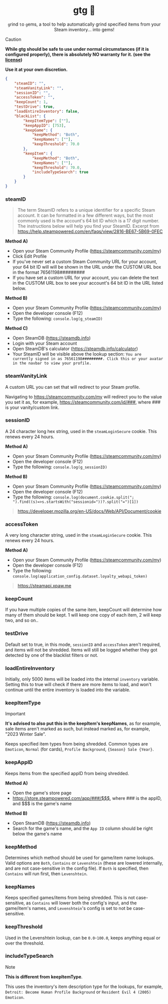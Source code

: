 <h1 align="center">gtg 💎</h1>
<p align="center"><code>g</code>rind <code>t</code>o <code>g</code>ems, a tool to help automatically grind specified items from your Steam inventory... into gems!</p>

> [!CAUTION]
> **While gtg should be safe to use under normal circumstances (if it is configured properly), there is absolutely NO warranty for it. (see the <a href="https://github.com/itsrcu/gtg/blob/main/LICENSE">license</a>)**
> 
> **Use it at your own discretion.**

```json
{
    "steamID": "",
    "steamVanityLink": "",
    "sessionID": "",
    "accessToken": "",
    "keepCount": 1,
    "testDrive": true,
    "loadEntireInventory": false,
    "blackList": {
        "keepItemType": [""],
        "keepAppID": [753],
        "keepGame": {
            "keepMethod": "Both",
            "keepNames": [""],
            "keepThreshold": 70.0
        },
        "keepItem": {
            "keepMethod": "Both",
            "keepNames": [""],
            "keepThreshold": 70.0,
            "includeTypeSearch": true
        }
    }
}
```

### steamID
> The term SteamID refers to a unique identifier for a specific Steam account. It can be formatted in a few different ways, but the most commonly used is the account's 64 bit ID which is a 17 digit number. The instructions below will help you find your SteamID.
> Excerpt from https://help.steampowered.com/en/faqs/view/2816-BE67-5B69-0FEC

**Method A)**
* Open your Steam Community Profile (https://steamcommunity.com/my)
* Click Edit Profile
* If you've never set a custom Steam Community URL for your account, your 64 bit ID will will be shown in the URL under the CUSTOM URL box in the format 76561198#########
* If you have set a custom URL for your account, you can delete the text in the CUSTOM URL box to see your account's 64 bit ID in the URL listed below.

**Method B)**
* Open your Steam Community Profile (https://steamcommunity.com/my)
* Open the developer console (F12)
* Type the following: `console.log(g_steamID)`

**Method C)**
* Open SteamDB (https://steamdb.info)
* Login with your Steam account
* Open SteamDB's calculator (https://steamdb.info/calculator)
* Your SteamID will be visible above the lookup section: `You are currently signed in as 76561198#########. Click this or your avatar in the navbar to view your profile.`

### steamVanityLink
A custom URL you can set that will redirect to your Steam profile.

Navigating to https://steamcommunity.com/my will redirect you to the value you set it as, for example, https://steamcommunity.com/id/###, where ### is your vanity/custom link.

### sessionID
A 24 character long hex string, used in the `steamLoginSecure` cookie. This renews every 24 hours.

**Method A)**
* Open your Steam Community Profile (https://steamcommunity.com/my)
* Open the developer console (F12)
* Type the following: `console.log(g_sessionID)`

**Method B)**
* Open your Steam Community Profile (https://steamcommunity.com/my)
* Open the developer console (F12)
* Type the following: `console.log(document.cookie.split("; ").find((s)=>s.startsWith("sessionid="))?.split("=")[1])`
> https://developer.mozilla.org/en-US/docs/Web/API/Document/cookie

### accessToken
A very long character string, used in the `steamLoginSecure` cookie. This renews every 24 hours.

**Method A)**
* Open your Steam Community Profile (https://steamcommunity.com/my)
* Open the developer console (F12)
* Type the following: `console.log(application_config.dataset.loyalty_webapi_token)`
> https://steamapi.xpaw.me

### keepCount
If you have multiple copies of the same item, keepCount will determine how many of them should be kept. 1 will keep one copy of each item, 2 will keep two, and so on..

### testDrive
Default set to true, in this mode, `sessionID` and `accessToken` aren't required, and items will not be shredded. Items will still be logged whether they got detected by one of the blacklist filters or not.

### loadEntireInventory
Initially, only 5000 items will be loaded into the internal `inventory` variable. Setting this to true will check if there are more items to load, and won't continue until the entire inventory is loaded into the variable.

### keepItemType
> [!IMPORTANT]
> **It's advised to also put this in the keepItem's keepNames**, as for example, sale items aren't marked as such, but  instead marked as, for example, "2023 Winter Sale".

Keeps specified item types from being shredded. Common types are `Emoticon`, `Normal` (for cards), `Profile Background`, `{Season} Sale {Year}`.

### keepAppID
Keeps items from the specified appID from being shredded.

**Method A)**
* Open the game's store page
* https://store.steampowered.com/app/###/$$$, where ### is the appID, and $$$ is the game's name

**Method B)**
* Open SteamDB (https://steamdb.info)
* Search for the game's name, and the `App ID` column should be right below the game's name

### keepMethod
Determines which method should be used for game/item name lookups. Valid options are `Both`, `Contains` or `Levenshtein` (these are lowered internally, and are not case-sensitive in the config file). If `Both` is specified, then `Contains` will run first, then `Levenshtein`.

### keepNames
Keeps specified games/items from being shredded. This is not case-sensitive, as `Contains` will lower both the config's input, and the game/item's names, and `Levenshtein`'s config is set to not be case-sensitive.

### keepThreshold
Used in the Levenshtein lookup, can be `0.0`-`100.0`, keeps anything equal or over the threshold.

### includeTypeSearch
> [!NOTE]
> **This is different from keepItemType**.

This uses the inventory's item description type for the lookups, for example, `Detroit: Become Human Profile Background` or `Resident Evil 4 (2005) Emoticon`.
